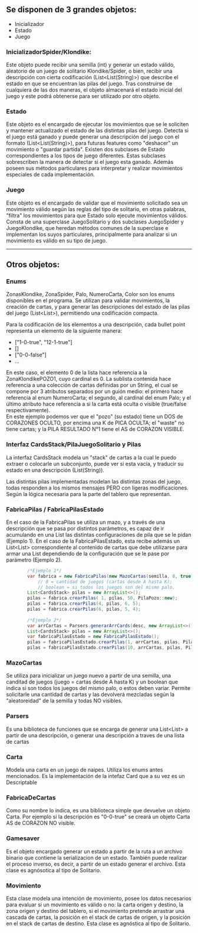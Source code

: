 ## Se disponen de 3 grandes objetos:
* Inicializador
* Estado
* Juego

### InicializadorSpider/Klondike:
Este objeto puede recibir una semilla (int) y generar un estado
válido, aleatorio de un juego de solitario Klondike/Spider, o bien, recibir
una descripción con cierta codificación (List<List(String)>) que
describe el estado en que se encuentran las pilas del juego. 
Tras construirse de cualquiera de las dos maneras, el objeto almacenará
el estado inicial del juego y este podrá obtenerse para ser utilizado por
otro objeto.

### Estado
Este objeto es el encargado de ejecutar los movimientos que se le soliciten
y mantener actualizado el estado de las distintas pilas del juego. Detecta
si el juego está ganado y puede generar una descripción del juego
con el formato (List<List(String)>), para futuras features como "deshacer" un
movimiento o "guardar partida". Existen dos subclases de Estado correspondientes
a los tipos de juego diferentes. Estas subclases sobrescriben la manera de 
detectar si el juego esta ganado. Además poseen sus métodos particulares para
interpretar y realizar movimientos especiales de cada implementación.

### Juego
Este objeto es el encargado de validar que el movimiento solicitado sea un
movimiento válido según las reglas del tipo de solitario, en otras palabras, "filtra"
los movimientos para que Estado solo ejecute movimientos válidos. Consta de una 
superclase JuegoSolitario y dos subclases JuegoSpider y JuegoKlondike, que heredan
métodos comunes de la superclase e implementan los suyos particulares, principalmente
para analizar si un movimiento es válido en su tipo de juego.

---
## Otros objetos:

### Enums
ZonasKlondike, ZonaSpider, Palo, NumeroCarta, Color son los enums disponibles en el 
programa. Se utilizan para validar movimientos, la creación de cartas, y
para generar las descripciones del estado de las pilas del juego (List<List<String>>),
permitiendo una codificación compacta. 

Para la codificación de  los elementos a una descripción, cada bullet point representa
un elemento de la siguiente manera:
* ["1-0-true", "12-1-true"]
* []
* ["0-0-false"]
* ...

En este caso, el elemento 0 de la lista hace referencia a la ZonaKlondikePOZO1, cuyo cardinal es 0. 
La sublista contenida hace referencia a una colección de cartas definidas por un String, el cual 
se compone por 3 atributos separados por un guión medio: el primero 
hace referencia al enum NumeroCarta; el segundo, al cardinal del enum Palo; y el 
último atributo hace referencia a si la carta está oculta o visible (true/false respectivamente).    
En este ejemplo podemos ver que el "pozo" (su estado) tiene 
un DOS de CORAZONES OCULTO, por encima una K de PICA OCULTA; el "waste" no tiene
cartas; y la PILA RESULTADO N°1 tiene el AS de CORAZON VISIBLE.

### Interfaz CardsStack/PilaJuegoSolitario y Pilas
La interfaz CardsStack modela un "stack" de cartas a la cual le puedo extraer o 
colocarle un subconjunto, puede ver si esta vacía, y traducir su estado
en una descripción (List(String)).

Las distintas pilas implementadas modelan las distintas zonas del juego, todas
responden a los mismos mensajes PERO con ligeras modificaciones. Según la lógica
necesaria para la parte del tablero que representan.

### FabricaPilas / FabricaPilasEstado
En el caso de la FabricaPilas se utiliza un mazo, y a través de una descripción que se 
pasa por distintos parámetros, es capaz de ir acumulando en una List<Cardstack> las distintas 
configuraciones de pila que se le pidan (Ejemplo 1).
En el caso de la FabricaPilasEstado, esta recibe además un List<List<Card>> correspondiente
al contenido de cartas que debe utilizarse para armar una List<CardStack> dependiendo de la
configuración que se le pase por parámetro (Ejemplo 2).
``` java
        /*Ejemplo 1*/
        var fabrica = new FabricaPilas(new MazoCartas(semilla, 8, true)); 
            // 8 = cantidad de juegos (cartas desde A hasta K); 
            // boolean = si todos los juegos son del mismo palo.
        List<CardsStack> pilas = new ArrayList<>();
        pilas = fabrica.crearPilas( 1, pilas, 50, PilaPozo::new);        
        pilas = fabrica.crearPilas(4, pilas, 6, 5);
        pilas = fabrica.crearPilas(6, pilas, 5, 4);
        
        /*Ejemplo 2*/
        var arrCartas = Parsers.generarArrCards(desc, new ArrayList<>());
        List<CardsStack> pilas = new ArrayList<>();
        var fabricaPilasEstado = new FabricaPilasEstado();
        pilas = fabricaPilasEstado.crearPilas(1, arrCartas, pilas, PilaPozo::new);
        pilas = fabricaPilasEstado.crearPilas(10, arrCartas, pilas, PilaJuego::new);
```

### MazoCartas
Se utiliza para inicializar un juego nuevo a partir de una semilla, una canditad de juegos
(juego = cartas desde A hasta K) y un boolean que indica si son todos los juegos del
mismo palo, o estos deben variar. Permite solicitarle una cantidad de cartas y las devolverá 
mezcladas según la "aleatoreidad" de la semilla y todas NO visibles.

### Parsers
Es una biblioteca de funciones que se encarga de generar una List<List<Card>> a partir
de una descripción, o generar una descripción a traves de una lista de cartas

### Carta
Modela una carta en un juego de naipes. Utiliza los enums antes mencionados. Es la implementación
de la intefaz Card que a su vez es un Descriptable

### FabricaDeCartas
Como su nombre lo indica, es una biblioteca simple que devuelve un objeto Carta. 
Por ejemplo si la descripción es "0-0-true" se creará un objeto Carta AS de CORAZON NO visible.

### Gamesaver
Es el objeto encargado generar un estado a partir de la ruta a un archivo binario
que contiene la serializacion de un estado. También puede realizar el proceso inverso, es decir,
a partir de un estado generar el archivo. Esta clase es agnósotica al tipo de Solitario.

### Movimiento
Esta clase modela una intención de movimiento, posee los datos necesarios para evaluar
si un movimiento es válido o no: la carta origen y destino, la zona origen y destino
del tablero, si el movimiento pretende arrastrar una cascada de cartas, la posición en el 
stack de cartas de origen, y la posición en el stack de cartas de destino. Esta clase
es agnóstica al tipo de Solitario.